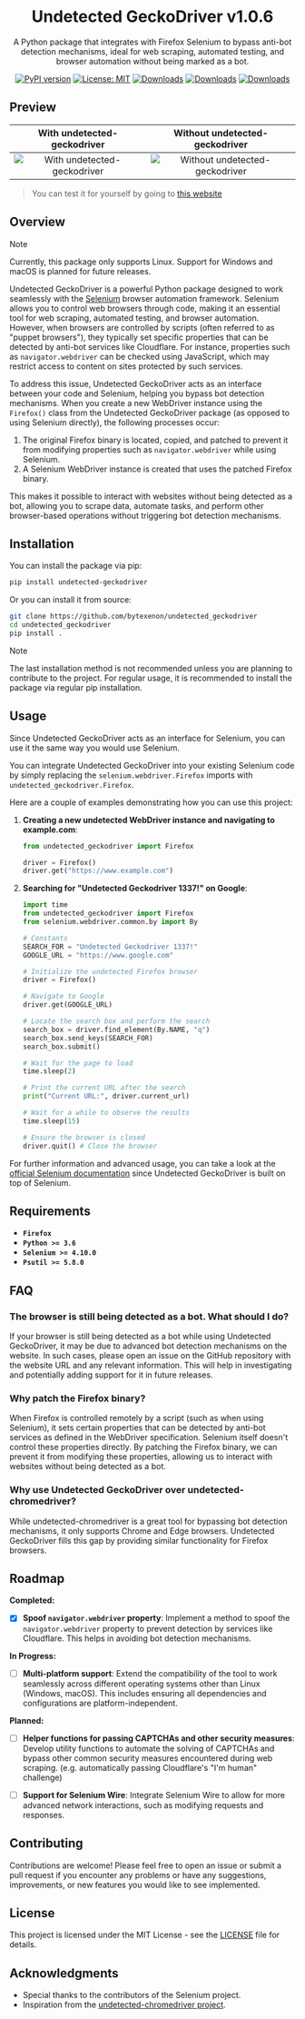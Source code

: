 <div align="center">

# Undetected GeckoDriver v1.0.6

A Python package that integrates with Firefox Selenium to bypass anti-bot detection mechanisms, ideal for web scraping, automated testing, and browser automation without being marked as a bot.

[![PyPI version](https://badge.fury.io/py/undetected-geckodriver.svg)](https://badge.fury.io/py/undetected-geckodriver)
[![License: MIT](https://img.shields.io/badge/License-MIT-yellow.svg)](https://opensource.org/licenses/MIT)
[![Downloads](https://pepy.tech/badge/undetected-geckodriver)](https://pepy.tech/project/undetected-geckodriver)
[![Downloads](https://pepy.tech/badge/undetected-geckodriver/month)](https://pepy.tech/project/undetected-geckodriver)
[![Downloads](https://pepy.tech/badge/undetected-geckodriver/week)](https://pepy.tech/project/undetected-geckodriver)

</div>

## Preview

|                                           With undetected-geckodriver                                           |                                           Without undetected-geckodriver                                           |
| :-------------------------------------------------------------------------------------------------------------: | :----------------------------------------------------------------------------------------------------------------: |
| ![With undetected-geckodriver](https://github.com/user-attachments/assets/24a208c0-4793-4d5d-bf3c-22e3a1beb9a4) | ![Without undetected-geckodriver](https://github.com/user-attachments/assets/927be4df-06d6-4d88-8948-668c35efa68e) |

> You can test it for yourself by going to [this website](https://www.browserscan.net/bot-detection)

## Overview

> [!NOTE]
> Currently, this package only supports Linux. Support for Windows and macOS is planned for future releases.

Undetected GeckoDriver is a powerful Python package designed to work seamlessly with the [Selenium](https://github.com/SeleniumHQ/selenium) browser automation framework. Selenium allows you to control web browsers through code, making it an essential tool for web scraping, automated testing, and browser automation. However, when browsers are controlled by scripts (often referred to as "puppet browsers"), they typically set specific properties that can be detected by anti-bot services like Cloudflare. For instance, properties such as `navigator.webdriver` can be checked using JavaScript, which may restrict access to content on sites protected by such services.

To address this issue, Undetected GeckoDriver acts as an interface between your code and Selenium, helping you bypass bot detection mechanisms. When you create a new WebDriver instance using the `Firefox()` class from the Undetected GeckoDriver package (as opposed to using Selenium directly), the following processes occur:

1. The original Firefox binary is located, copied, and patched to prevent it from modifying properties such as `navigator.webdriver` while using Selenium.
2. A Selenium WebDriver instance is created that uses the patched Firefox binary.

This makes it possible to interact with websites without being detected as a bot, allowing you to scrape data, automate tasks, and perform other browser-based operations without triggering bot detection mechanisms.

## Installation

You can install the package via pip:

```bash
pip install undetected-geckodriver
```

Or you can install it from source:

```bash
git clone https://github.com/bytexenon/undetected_geckodriver
cd undetected_geckodriver
pip install .
```

> [!NOTE]
> The last installation method is not recommended unless you are planning to contribute to the project. For regular usage, it is recommended to install the package via regular pip installation.

## Usage

Since Undetected GeckoDriver acts as an interface for Selenium, you can use it the same way you would use Selenium.

You can integrate Undetected GeckoDriver into your existing Selenium code by simply replacing the `selenium.webdriver.Firefox` imports with `undetected_geckodriver.Firefox`.

Here are a couple of examples demonstrating how you can use this project:

1. **Creating a new undetected WebDriver instance and navigating to example.com**:

   ```python
   from undetected_geckodriver import Firefox

   driver = Firefox()
   driver.get("https://www.example.com")
   ```

2. **Searching for "Undetected Geckodriver 1337!" on Google**:

   ```python
   import time
   from undetected_geckodriver import Firefox
   from selenium.webdriver.common.by import By

   # Constants
   SEARCH_FOR = "Undetected Geckodriver 1337!"
   GOOGLE_URL = "https://www.google.com"

   # Initialize the undetected Firefox browser
   driver = Firefox()

   # Navigate to Google
   driver.get(GOOGLE_URL)

   # Locate the search box and perform the search
   search_box = driver.find_element(By.NAME, "q")
   search_box.send_keys(SEARCH_FOR)
   search_box.submit()

   # Wait for the page to load
   time.sleep(2)

   # Print the current URL after the search
   print("Current URL:", driver.current_url)

   # Wait for a while to observe the results
   time.sleep(15)

   # Ensure the browser is closed
   driver.quit() # Close the browser
   ```

For further information and advanced usage, you can take a look at the [official Selenium documentation](https://www.selenium.dev/documentation/en/) since Undetected GeckoDriver is built on top of Selenium.

## Requirements

- **`Firefox`**
- **`Python >= 3.6`**
- **`Selenium >= 4.10.0`**
- **`Psutil >= 5.8.0`**

## FAQ

### The browser is still being detected as a bot. What should I do?

If your browser is still being detected as a bot while using Undetected GeckoDriver, it may be due to advanced bot detection mechanisms on the website. In such cases, please open an issue on the GitHub repository with the website URL and any relevant information. This will help in investigating and potentially adding support for it in future releases.

### Why patch the Firefox binary?

When Firefox is controlled remotely by a script (such as when using Selenium), it sets certain properties that can be detected by anti-bot services as defined in the WebDriver specification. Selenium itself doesn't control these properties directly. By patching the Firefox binary, we can prevent it from modifying these properties, allowing us to interact with websites without being detected as a bot.

### Why use Undetected GeckoDriver over undetected-chromedriver?

While undetected-chromedriver is a great tool for bypassing bot detection mechanisms, it only supports Chrome and Edge browsers. Undetected GeckoDriver fills this gap by providing similar functionality for Firefox browsers.

## Roadmap

**Completed:**

- [x] **Spoof `navigator.webdriver` property**: Implement a method to spoof the `navigator.webdriver` property to prevent detection by services like Cloudflare. This helps in avoiding bot detection mechanisms.

**In Progress:**

- [ ] **Multi-platform support**: Extend the compatibility of the tool to work seamlessly across different operating systems other than Linux (Windows, macOS). This includes ensuring all dependencies and configurations are platform-independent.

**Planned:**

- [ ] **Helper functions for passing CAPTCHAs and other security measures**: Develop utility functions to automate the solving of CAPTCHAs and bypass other common security measures encountered during web scraping. (e.g. automatically passing Cloudflare's "I'm human" challenge)

- [ ] **Support for Selenium Wire**: Integrate Selenium Wire to allow for more advanced network interactions, such as modifying requests and responses.

## Contributing

Contributions are welcome! Please feel free to open an issue or submit a pull request if you encounter any problems or have any suggestions, improvements, or new features you would like to see implemented.

## License

This project is licensed under the MIT License - see the [LICENSE](LICENSE) file for details.

## Acknowledgments

- Special thanks to the contributors of the Selenium project.
- Inspiration from the [undetected-chromedriver project](https://github.com/ultrafunkamsterdam/undetected-chromedriver).
